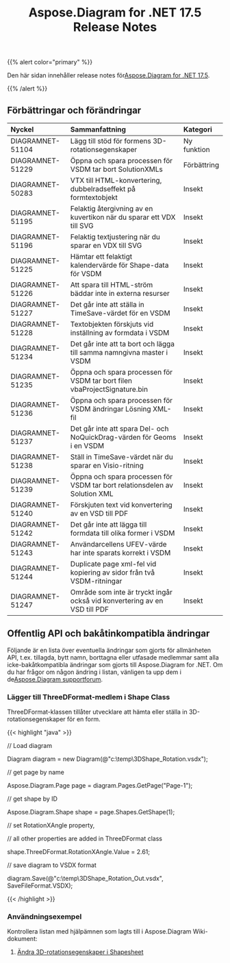 ﻿---
title: Aspose.Diagram for .NET 17.5 Release Notes
type: docs
weight: 80
url: /sv/net/aspose-diagram-for-net-17-5-release-notes/
---
{{% alert color="primary" %}} 

 Den här sidan innehåller release notes för[Aspose.Diagram for .NET 17.5](https://www.nuget.org/packages/Aspose.Diagram/17.5.0).

{{% /alert %}} 
## **Förbättringar och förändringar**

|**Nyckel**|**Sammanfattning**|**Kategori**|
|:- |:- |:- |
|DIAGRAMNET-51104|Lägg till stöd för formens 3D-rotationsegenskaper|Ny funktion|
|DIAGRAMNET-51229|Öppna och spara processen för VSDM tar bort SolutionXMLs|Förbättring|
|DIAGRAMNET-50283|VTX till HTML-konvertering, dubbelradseffekt på formtextobjekt|Insekt|
|DIAGRAMNET-51195|Felaktig återgivning av en kuvertikon när du sparar ett VDX till SVG|Insekt|
|DIAGRAMNET-51196|Felaktig textjustering när du sparar en VDX till SVG|Insekt|
|DIAGRAMNET-51225|Hämtar ett felaktigt kalendervärde för Shape-data för VSDM|Insekt|
|DIAGRAMNET-51226|Att spara till HTML-ström bäddar inte in externa resurser|Insekt|
|DIAGRAMNET-51227|Det går inte att ställa in TimeSave-värdet för en VSDM|Insekt|
|DIAGRAMNET-51228|Textobjekten förskjuts vid inställning av formdata i VSDM|Insekt|
|DIAGRAMNET-51234|Det går inte att ta bort och lägga till samma namngivna master i VSDM|Insekt|
|DIAGRAMNET-51235|Öppna och spara processen för VSDM tar bort filen vbaProjectSignature.bin|Insekt|
|DIAGRAMNET-51236|Öppna och spara processen för VSDM ändringar Lösning XML-fil|Insekt|
|DIAGRAMNET-51237|Det går inte att spara Del- och NoQuickDrag-värden för Geoms i en VSDM|Insekt|
|DIAGRAMNET-51238|Ställ in TimeSave-värdet när du sparar en Visio-ritning|Insekt|
|DIAGRAMNET-51239|Öppna och spara processen för VSDM tar bort relationsdelen av Solution XML|Insekt|
|DIAGRAMNET-51240|Förskjuten text vid konvertering av en VSD till PDF|Insekt|
|DIAGRAMNET-51242|Det går inte att lägga till formdata till olika former i VSDM|Insekt|
|DIAGRAMNET-51243|Användarcellens UFEV-värde har inte sparats korrekt i VSDM|Insekt|
|DIAGRAMNET-51244|Duplicate page xml-fel vid kopiering av sidor från två VSDM-ritningar|Insekt|
|DIAGRAMNET-51247|Område som inte är tryckt ingår också vid konvertering av en VSD till PDF|Insekt|
## **Offentlig API och bakåtinkompatibla ändringar**
Följande är en lista över eventuella ändringar som gjorts för allmänheten API, t.ex. tillagda, bytt namn, borttagna eller utfasade medlemmar samt alla icke-bakåtkompatibla ändringar som gjorts till Aspose.Diagram for .NET. Om du har frågor om någon ändring i listan, vänligen ta upp dem i de[Aspose.Diagram supportforum](https://forum.aspose.com/c/diagram/17).
### **Lägger till ThreeDFormat-medlem i Shape Class**
ThreeDFormat-klassen tillåter utvecklare att hämta eller ställa in 3D-rotationsegenskaper för en form.

{{< highlight "java" >}}

 // Load diagram

Diagram diagram = new Diagram(@"c:\temp\3DShape_Rotation.vsdx");

// get page by name

Aspose.Diagram.Page page = diagram.Pages.GetPage("Page-1");

// get shape by ID

Aspose.Diagram.Shape shape = page.Shapes.GetShape(1);

// set RotationXAngle property, 

// all other properties are added in ThreeDFormat class

shape.ThreeDFormat.RotationXAngle.Value = 2.61;

// save diagram to VSDX format

diagram.Save(@"c:\temp\3DShape_Rotation_Out.vsdx", SaveFileFormat.VSDX);

{{< /highlight >}}
### **Användningsexempel**
Kontrollera listan med hjälpämnen som lagts till i Aspose.Diagram Wiki-dokument:

1. [Ändra 3D-rotationsegenskaper i Shapesheet](/diagram/sv/net/3d-rotation-effects-in-a-visio-drawing/#id-3drotationeffectsinavisiodrawing-set3drotationpropertiesinshapesheet)
